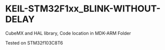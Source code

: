 # KEIL-STM32F1xx_BLINK-WITHOUT-DELAY
CubeMX and HAL library, Code location in MDK-ARM Folder

Tested on STM32f103C8T6
